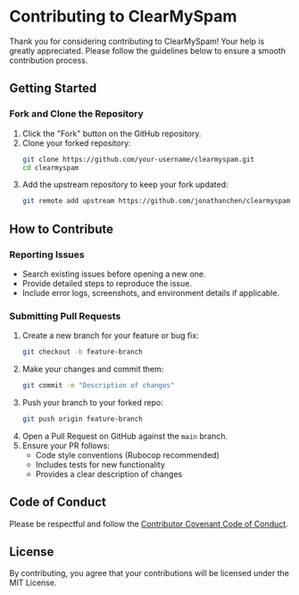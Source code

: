 # Contributing to ClearMySpam

Thank you for considering contributing to ClearMySpam! Your help is greatly appreciated. Please follow the guidelines
below to ensure a smooth contribution process.

## Getting Started

### Fork and Clone the Repository

1. Click the "Fork" button on the GitHub repository.
2. Clone your forked repository:
   ```sh
   git clone https://github.com/your-username/clearmyspam.git
   cd clearmyspam
   ```
3. Add the upstream repository to keep your fork updated:
   ```sh
   git remote add upstream https://github.com/jonathanchen/clearmyspam.git
   ```

## How to Contribute

### Reporting Issues

- Search existing issues before opening a new one.
- Provide detailed steps to reproduce the issue.
- Include error logs, screenshots, and environment details if applicable.

### Submitting Pull Requests

1. Create a new branch for your feature or bug fix:
   ```sh
   git checkout -b feature-branch
   ```
2. Make your changes and commit them:
   ```sh
   git commit -m "Description of changes"
   ```
3. Push your branch to your forked repo:
   ```sh
   git push origin feature-branch
   ```
4. Open a Pull Request on GitHub against the `main` branch.
5. Ensure your PR follows:
    - Code style conventions (Rubocop recommended)
    - Includes tests for new functionality
    - Provides a clear description of changes

## Code of Conduct

Please be respectful and follow the [Contributor Covenant Code of Conduct](https://www.contributor-covenant.org/).

## License

By contributing, you agree that your contributions will be licensed under the MIT License.

